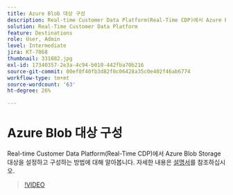 ```yaml
---
title: Azure Blob 대상 구성
description: Real-time Customer Data Platform(Real-Time CDP)에서 Azure Blob Storage 대상을 설정하고 구성하는 방법에 대해 알아봅니다.
solution: Real-Time Customer Data Platform
feature: Destinations
role: User, Admin
level: Intermediate
jira: KT-7068
thumbnail: 331082.jpg
exl-id: 17340357-2e3a-4c94-b010-442fba70b216
source-git-commit: 00ef0f40fb3d82f0c06428a35c0e402f46ab6774
workflow-type: tm+mt
source-wordcount: '63'
ht-degree: 26%

---
```


# Azure Blob 대상 구성

Real-time Customer Data Platform(Real-Time CDP)에서 Azure Blob Storage 대상을 설정하고 구성하는 방법에 대해 알아봅니다. 자세한 내용은 [설명서](https://experienceleague.adobe.com/docs/experience-platform/destinations/catalog/cloud-storage/azure-blob.html)를 참조하십시오.

>[!VIDEO](https://video.tv.adobe.com/v/331082/?learn=on)

